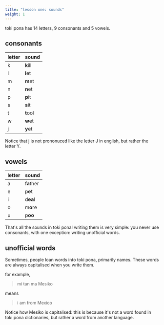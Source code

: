 ```yaml
---
title: "lesson one: sounds"
weight: 1
---
```


toki pona has 14 letters, 9 consonants and 5 vowels.

## consonants

| letter | sound    |
| ------ | -------- |
| k      | **k**ill |
| l      | **l**et  |
| m      | **m**et  |
| n      | **n**et  |
| p      | **p**it  |
| s      | **s**it  |
| t      | **t**ool |
| w      | **w**et  |
| j      | **y**et  |

Notice that j is not prononuced like the letter J in english, but rather the letter Y.

## vowels

| letter | sound      |
| ------ | ---------- |
| a      | f**a**ther |
| e      | p**e**t    |
| i      | d**ea**l   |
| o      | m**o**re   |
| u      | p**oo**    |

That's all the sounds in toki pona! writing them is very simple: you never use consonants, with one exception: writing unofficial words.

## unofficial words

Sometimes, people loan words into toki pona, primarily names. These words are always capitalised when you write them.

for example,

> mi tan ma Mesiko

means

> i am from Mexico

Notice how Mesiko is capitalised: this is because it's not a word found in toki pona dictionaries, but rather a word from another language.